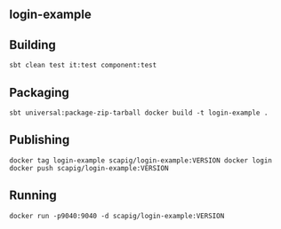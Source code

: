 ## login-example

## Building
``
sbt clean test it:test component:test
``

## Packaging
``
sbt universal:package-zip-tarball
docker build -t login-example .
``

## Publishing
``
docker tag login-example scapig/login-example:VERSION
docker login
docker push scapig/login-example:VERSION
``

## Running
``
docker run -p9040:9040 -d scapig/login-example:VERSION
``
